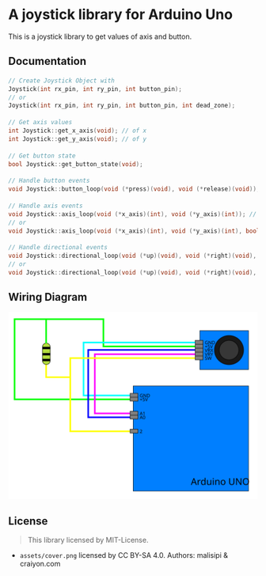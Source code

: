 # A joystick library for Arduino Uno

This is a joystick library to get values of axis and button.

## Documentation

```cpp
// Create Joystick Object with
Joystick(int rx_pin, int ry_pin, int button_pin);
// or
Joystick(int rx_pin, int ry_pin, int button_pin, int dead_zone);

// Get axis values
int Joystick::get_x_axis(void); // of x
int Joystick::get_y_axis(void); // of y

// Get button state
bool Joystick::get_button_state(void);

// Handle button events
void Joystick::button_loop(void (*press)(void), void (*release)(void));

// Handle axis events
void Joystick::axis_loop(void (*x_axis)(int), void (*y_axis)(int)); // new_events_only=false
// or
void Joystick::axis_loop(void (*x_axis)(int), void (*y_axis)(int), bool new_events_only);

// Handle directional events
void Joystick::directional_loop(void (*up)(void), void (*right)(void), void (*down)(void), void (*left)(void)); // new_events_only=false
// or
void Joystick::directional_loop(void (*up)(void), void (*right)(void), void (*down)(void), void (*left)(void), bool new_events_only);
```

## Wiring Diagram

<center>

![Wiring Diagram](./assets/wiring-diagram.svg "Wiring Diagram")

</center>

## License

> This library licensed by MIT-License.

* `assets/cover.png` licensed by CC BY-SA 4.0. Authors: malisipi & craiyon.com
